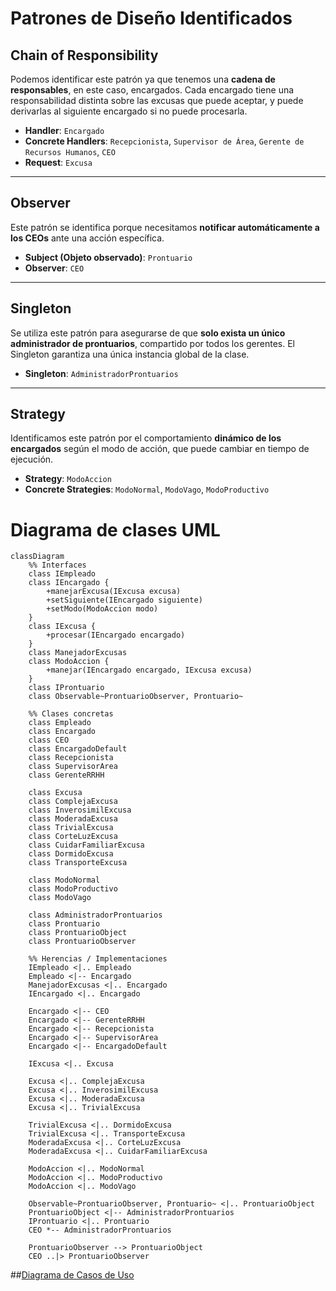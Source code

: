 # Patrones de Diseño Identificados

## Chain of Responsibility

Podemos identificar este patrón ya que tenemos una **cadena de responsables**, en este caso, encargados. Cada encargado tiene una responsabilidad distinta sobre las excusas que puede aceptar, y puede derivarlas al siguiente encargado si no puede procesarla.

- **Handler**: `Encargado`
- **Concrete Handlers**: `Recepcionista`, `Supervisor de Área`, `Gerente de Recursos Humanos`, `CEO`
- **Request**: `Excusa`

---

## Observer

Este patrón se identifica porque necesitamos **notificar automáticamente a los CEOs** ante una acción específica.

- **Subject (Objeto observado)**: `Prontuario`
- **Observer**: `CEO`

---

## Singleton

Se utiliza este patrón para asegurarse de que **solo exista un único administrador de prontuarios**, compartido por todos los gerentes. El Singleton garantiza una única instancia global de la clase.

- **Singleton**: `AdministradorProntuarios`

---

## Strategy

Identificamos este patrón por el comportamiento **dinámico de los encargados** según el modo de acción, que puede cambiar en tiempo de ejecución.

- **Strategy**: `ModoAccion`
- **Concrete Strategies**: `ModoNormal`, `ModoVago`, `ModoProductivo`


# Diagrama de clases UML

```mermaid
classDiagram
    %% Interfaces
    class IEmpleado
    class IEncargado {
        +manejarExcusa(IExcusa excusa)
        +setSiguiente(IEncargado siguiente)
        +setModo(ModoAccion modo)
    }
    class IExcusa {
        +procesar(IEncargado encargado)
    }
    class ManejadorExcusas
    class ModoAccion {
        +manejar(IEncargado encargado, IExcusa excusa)
    }
    class IProntuario
    class Observable~ProntuarioObserver, Prontuario~

    %% Clases concretas
    class Empleado
    class Encargado
    class CEO
    class EncargadoDefault
    class Recepcionista
    class SupervisorArea
    class GerenteRRHH

    class Excusa
    class ComplejaExcusa 
    class InverosimilExcusa
	class ModeradaExcusa
	class TrivialExcusa
	class CorteLuzExcusa
	class CuidarFamiliarExcusa
	class DormidoExcusa
	class TransporteExcusa
	
    class ModoNormal
    class ModoProductivo
    class ModoVago

    class AdministradorProntuarios
    class Prontuario
    class ProntuarioObject
    class ProntuarioObserver

    %% Herencias / Implementaciones
    IEmpleado <|.. Empleado
    Empleado <|-- Encargado
    ManejadorExcusas <|.. Encargado
    IEncargado <|.. Encargado

    Encargado <|-- CEO
	Encargado <|-- GerenteRRHH
    Encargado <|-- Recepcionista
    Encargado <|-- SupervisorArea
    Encargado <|-- EncargadoDefault

    IExcusa <|.. Excusa

    Excusa <|.. ComplejaExcusa
    Excusa <|.. InverosimilExcusa
    Excusa <|.. ModeradaExcusa
    Excusa <|.. TrivialExcusa
	
    TrivialExcusa <|.. DormidoExcusa
    TrivialExcusa <|.. TransporteExcusa
    ModeradaExcusa <|.. CorteLuzExcusa
    ModeradaExcusa <|.. CuidarFamiliarExcusa

    ModoAccion <|.. ModoNormal
    ModoAccion <|.. ModoProductivo
    ModoAccion <|.. ModoVago

    Observable~ProntuarioObserver, Prontuario~ <|.. ProntuarioObject
    ProntuarioObject <|-- AdministradorProntuarios
    IProntuario <|.. Prontuario
    CEO *-- AdministradorProntuarios

    ProntuarioObserver --> ProntuarioObject
    CEO ..|> ProntuarioObserver
```

##[Diagrama de Casos de Uso](https://www.plantuml.com/plantuml/png/ZP1VIWCn4CRVSugXJ_hGAqX1WsygzWH3TXg7viyoCocAU2gFuCKakxX2Is7VPhxlzmj9Tceerd9oYGu6La4ulXaCB1ICQt5wv3AYO8OHmn4ZxUqZ4VGQIqpa70Qh0ZwFYN2eVsi9AF5_l_VFpYqIRFQiHXbX87WaDVxvBdtsxw4fwWO-7G0iXy9sUmStlfmO1MXYRZjmditSYzH0UaOk5xhENAOpwq-OsZhqWHB5TUWhHLQJ7XSOfHPhA5ndvsexkq_L-C01ft_LIUdJYlBYtLzkHsLeEVq2)
